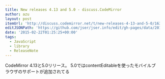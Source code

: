 ```yaml
---
title: New releases 4.13 and 5.0 - discuss.CodeMirror
author: azu
layout: post
itemUrl: 'http://discuss.codemirror.net/t/new-releases-4-13-and-5-0/163'
editJSONPath: 'https://github.com/jser/jser.info/edit/gh-pages/data/2015/02/index.json'
date: '2015-02-22T01:25:25+00:00'
tags:
  - JavaScript
  - library
  - ReleaseNote
---
```

CodeMirror 4.13と5.0リリース。
5.0ではcontentEditableを使ったモバイルブラウザのサポートが追加されてる
